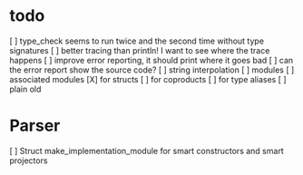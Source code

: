 # todo
[ ] type_check seems to run twice and the second time without type signatures
[ ] better tracing than println! I want to see where the trace happens
[ ] improve error reporting, it should print where it goes bad
[ ] can the error report show the source code?
[ ] string interpolation
[ ] modules
  [ ] associated modules
    [X] for structs
    [ ] for coproducts
    [ ] for type aliases
  [ ] plain old

# Parser
[ ] Struct make_implementation_module for smart constructors and smart projectors
